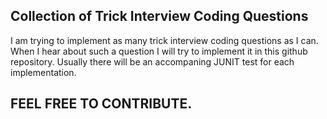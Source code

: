 ## Collection of Trick Interview Coding Questions
I am trying to implement as many trick interview coding questions as I can. 
When I hear about such a question I will try to implement it in this github repository.
Usually there will be an accompaning JUNIT test for each implementation. 
## FEEL FREE TO CONTRIBUTE.